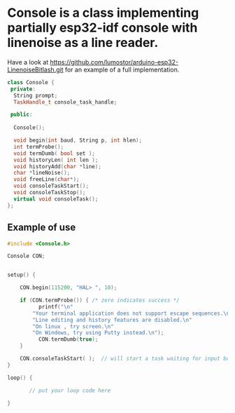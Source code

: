 <!--
//
// Copyright 2017 Luc Chouinard
//
// Licensed under the Apache License, Version 2.0 (the "License");
// you may not use this file except in compliance with the License.
// You may obtain a copy of the License at
//
//     http://www.apache.org/licenses/LICENSE-2.0
//
// Unless required by applicable law or agreed to in writing, software
// distributed under the License is distributed on an "AS IS" BASIS,
// WITHOUT WARRANTIES OR CONDITIONS OF ANY KIND, either express or implied.
// See the License for the specific language governing permissions and
// limitations under the License.
//
-->

# Console is a class implementing partially esp32-idf console with linenoise as a line reader.

Have a look at https://github.com/lumostor/arduino-esp32-LinenoiseBitlash.git for an example of a full implementation.

```C++
class Console {
 private:
  String prompt;
  TaskHandle_t console_task_handle;

 public:
   
  Console();

  void begin(int baud, String p, int hlen);
  int termProbe();
  void termDumb( bool set );
  void historyLen( int len );
  void historyAdd(char *line);
  char *lineNoise();
  void freeLine(char*);
  void consoleTaskStart();
  void consoleTaskStop();
  virtual void consoleTask();
};
```


## Example of use

```C++
#include <Console.h>

Console CON;


setup() {

	CON.begin(115200, "HAL> ", 10);

	if (CON.termProbe()) { /* zero indicates success */
          printf("\n"
	    "Your terminal application does not support escape sequences.\n"
	    "Line editing and history features are disabled.\n"
	    "On linux , try screen.\n"
	    "On Windows, try using Putty instead.\n");
          CON.termDumb(true);
  	}

	CON.consoleTaskStart( );  // will start a task waiting for input but only print back
}

loop() {

       // put your loop code here

}


```